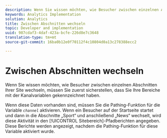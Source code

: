 ```yaml
---
description: Wenn Sie wissen möchten, wie Besucher zwischen einzelnen Abschnitten Ihrer Site wechseln, müssen Sie zuerst sicherstellen, dass Sie Ihre Bereiche mit der Kanalvariablen gekennzeichnet haben.
keywords: Analytics Implementation
solution: Analytics
title: Zwischen Abschnitten wechseln
topic: Developer and implementation
uuid: 987cdaf3-4daf-423a-bcfe-226d8e7c3648
translation-type: tm+mt
source-git-commit: 16ba0b12e0f70112f4c10804d0a13c278388ecc2

---
```



# Zwischen Abschnitten wechseln

Wenn Sie wissen möchten, wie Besucher zwischen einzelnen Abschnitten Ihrer Site wechseln, müssen Sie zuerst sicherstellen, dass Sie Ihre Bereiche mit der Kanalvariablen gekennzeichnet haben.

Wenn diese Daten vorhanden sind, müssen Sie die Pathing-Funktion für die Variable *`channel`* aktivieren. Wenn ein Besucher auf der Startseite startet und dann in die Abschnitte „Sport“ und anschließend „News“ wechselt, wird diese Aktivität in den [!UICONTROL Sitebereich]-Pfadberichten angegeben. Diese Berichte werden angezeigt, nachdem die Pathing-Funktion für diese Variable aktiviert wurde.
